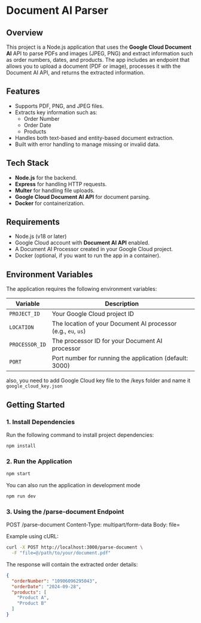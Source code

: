 # Document AI Parser

## Overview

This project is a Node.js application that uses the **Google Cloud Document AI** API to parse PDFs and images (JPEG, PNG) and extract information such as order numbers, dates, and products. The app includes an endpoint that allows you to upload a document (PDF or image), processes it with the Document AI API, and returns the extracted information.

## Features

- Supports PDF, PNG, and JPEG files.
- Extracts key information such as:
  - Order Number
  - Order Date
  - Products
- Handles both text-based and entity-based document extraction.
- Built with error handling to manage missing or invalid data.

## Tech Stack

- **Node.js** for the backend.
- **Express** for handling HTTP requests.
- **Multer** for handling file uploads.
- **Google Cloud Document AI API** for document parsing.
- **Docker** for containerization.

## Requirements

- Node.js (v18 or later)
- Google Cloud account with **Document AI API** enabled.
- A Document AI Processor created in your Google Cloud project.
- Docker (optional, if you want to run the app in a container).

## Environment Variables

The application requires the following environment variables:

| Variable        | Description                                                      |
|-----------------|------------------------------------------------------------------|
| `PROJECT_ID`    | Your Google Cloud project ID                                     |
| `LOCATION`      | The location of your Document AI processor (e.g., `eu`, `us`)    |
| `PROCESSOR_ID`  | The processor ID for your Document AI processor                  |
| `PORT`          | Port number for running the application (default: 3000)          |

also, you need to add Google Cloud key file to the /keys folder and name it `google_cloud_key.json`

## Getting Started

### 1. Install Dependencies

Run the following command to install project dependencies:

```bash
npm install
```

### 2. Run the Application

```bash
npm start
```

You can also run the application in development mode

```bash
npm run dev
```

### 3. Using the /parse-document Endpoint

POST /parse-document
Content-Type: multipart/form-data
Body: file=<your file>

Example using cURL:

```bash
curl -X POST http://localhost:3000/parse-document \
  -F "file=@/path/to/your/document.pdf"
```

The response will contain the extracted order details:

```json
{
  "orderNumber": "10906096295043",
  "orderDate": "2024-09-28",
  "products": [
    "Product A",
    "Product B"
  ]
}
```
